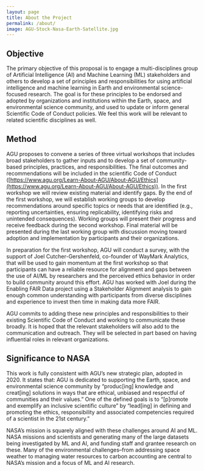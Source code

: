 ```yaml
---
layout: page
title: About the Project
permalink: /about/
image: AGU-Stock-Nasa-Earth-Satellite.jpg
---
```


## Objective

The primary objective of this proposal is to engage a multi-disciplines group of Artificial Intelligence (AI) and Machine Learning (ML) stakeholders and others to develop a set of principles and responsibilities for using artificial intelligence and machine learning in Earth and environmental science-focused research. The goal is for these principles to be endorsed and adopted by organizations and institutions within the Earth, space, and environmental science community, and used to update or inform general Scientific Code of Conduct policies. We feel this work will be relevant to related scientific disciplines as well.   


## Method 

AGU proposes to convene a series of three virtual workshops that includes broad stakeholders to gather inputs and to develop a set of community-based principles, practices, and responsibilities.  The final outcomes and recommendations will be included in the scientific Code of Conduct ([https://www.agu.org/Learn-About-AGU/About-AGU/Ethics](https://www.agu.org/Learn-About-AGU/About-AGU/Ethics)).  In the first workshop we will review existing material and identify gaps. By the end of the first workshop, we will establish working groups to develop recommendations around specific topics or needs that are identified (e.g., reporting uncertainties, ensuring replicability, identifying risks and unintended consequences). Working groups will present their progress and receive feedback during the second workshop.  Final material will be presented during the last working group with discussion moving toward adoption and implementation by participants and their organizations.  

In preparation for the first workshop, AGU will conduct a survey, with the support of Joel Cutcher-Gershenfeld, co-founder of WayMark Analytics, that will be used to gain momentum at the first workshop so that participants can have a reliable resource for alignment and gaps between the use of AI/ML by researchers and the perceived ethics behavior in order to build community around this effort.  AGU has worked with Joel during the Enabling FAIR Data project using a Stakeholder Alignment analysis to gain enough common understanding with participants from diverse disciplines and experience to invest then time in making data more FAIR.  

AGU commits to adding these new principles and responsibilities to their existing Scientific Code of Conduct and working to communicate these broadly.  It is hoped that the relevant stakeholders will also add to the communication and outreach.  They will be selected in part based on having influential roles in relevant organizations. 


## Significance to NASA 

This work is fully consistent with AGU’s new strategic plan, adopted in 2020.  It states that: AGU is dedicated to supporting the Earth, space, and environmental science community by “produc[ing] knowledge and creat[ing] solutions in ways that are ethical, unbiased and respectful of communities and their values.”  One of the defined goals is to “[p]romote and exemplify an inclusive scientific culture” by “lead[ing] in defining and promoting the ethics, responsibility and associated competencies required of a scientist in the 21st century.”   

NASA’s mission is squarely aligned with these challenges around AI and ML. NASA missions and scientists and generating many of the large datasets being investigated by ML and AI, and funding staff and grantee research on these. Many of the environmental challenges–from addressing space weather to managing water resources to carbon accounting are central to NASA’s mission and a focus of ML and AI research.  

  
